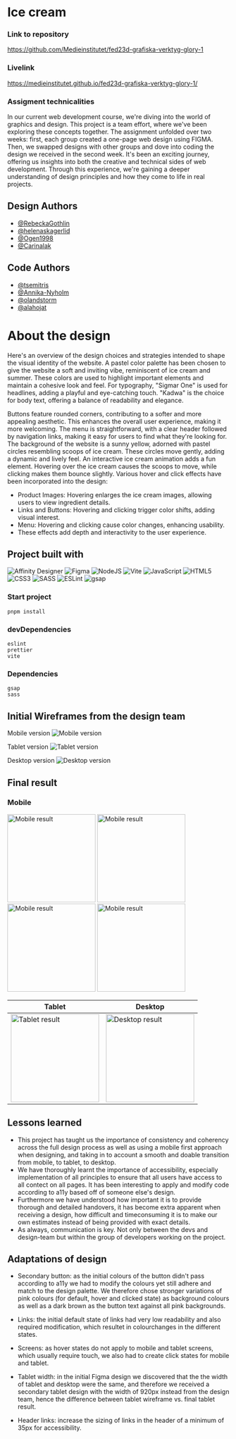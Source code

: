 # Ice cream

### Link to repository

https://github.com/Medieinstitutet/fed23d-grafiska-verktyg-glory-1

### Livelink

https://medieinstitutet.github.io/fed23d-grafiska-verktyg-glory-1/

### Assigment technicalities
In our current web development course, we're diving into the world of graphics and design. This project is a team effort, where we've been exploring these concepts together. The assignment unfolded over two weeks: first, each group created a one-page web design using FIGMA. Then, we swapped designs with other groups and dove into coding the design we received in the second week. It's been an exciting journey, offering us insights into both the creative and technical sides of web development. Through this experience, we're gaining a deeper understanding of design principles and how they come to life in real projects.

## Design Authors
- [@RebeckaGothlin](https://github.com/RebeckaGothlin)
- [@helenaskagerlid](https://github.com/helenaskagerlid)
- [@Ogen1998](https://github.com/Ogen1998)
- [@Carinalak](https://github.com/Carinalak)

## Code Authors
- [@tsemitris](https://github.com/tsemitris)
- [@Annika-Nyholm](https://github.com/Annika-Nyholm)
- [@olandstorm](https://github.com/olandstorm)
- [@alahojat](https://www.github.com/alahojat)

# About the design

Here's an overview of the design choices and strategies intended to shape the visual identity of the website. A pastel color palette has been chosen to give the website a soft and inviting vibe, reminiscent of ice cream and summer. These colors are used to highlight important elements and maintain a cohesive look and feel. For typography, "Sigmar One" is used for headlines, adding a playful and eye-catching touch. "Kadwa" is the choice for body text, offering a balance of readability and elegance.

Buttons feature rounded corners, contributing to a softer and more appealing aesthetic. This enhances the overall user experience, making it more welcoming. The menu is straightforward, with a clear header followed by navigation links, making it easy for users to find what they're looking for. The background of the website is a sunny yellow, adorned with pastel circles resembling scoops of ice cream. These circles move gently, adding a dynamic and lively feel. An interactive ice cream animation adds a fun element. Hovering over the ice cream causes the scoops to move, while clicking makes them bounce slightly. Various hover and click effects have been incorporated into the design:
- Product Images: Hovering enlarges the ice cream images, allowing users to view ingredient details.
- Links and Buttons: Hovering and clicking trigger color shifts, adding visual interest.
- Menu: Hovering and clicking cause color changes, enhancing usability.
- These effects add depth and interactivity to the user experience.

## Project built with
![Affinity Designer](https://img.shields.io/badge/affinity%20designer-%231B72BE.svg?style=for-the-badge&logo=affinity-designer&logoColor=white)
![Figma](https://img.shields.io/badge/figma-%23F24E1E.svg?style=for-the-badge&logo=figma&logoColor=white)
![NodeJS](https://img.shields.io/badge/node.js-6DA55F?style=for-the-badge&logo=node.js&logoColor=white)
![Vite](https://img.shields.io/badge/vite-%23646CFF.svg?style=for-the-badge&logo=vite&logoColor=white)
![JavaScript](https://img.shields.io/badge/javascript-%23323330.svg?style=for-the-badge&logo=javascript&logoColor=%23F7DF1E)
![HTML5](https://img.shields.io/badge/html5-%23E34F26.svg?style=for-the-badge&logo=html5&logoColor=white)
![CSS3](https://img.shields.io/badge/css3-%231572B6.svg?style=for-the-badge&logo=css3&logoColor=white)
![SASS](https://img.shields.io/badge/SASS-hotpink.svg?style=for-the-badge&logo=SASS&logoColor=white)
![ESLint](https://img.shields.io/badge/ESLint-4B3263?style=for-the-badge&logo=eslint&logoColor=white)
![gsap](https://img.shields.io/badge/green%20sock-88CE02?style=for-the-badge&logo=greensock&logoColor=white)


### Start project
```
pnpm install
```

### devDependencies
```
eslint
prettier
vite
```

### Dependencies
```
gsap
sass
```

## Initial Wireframes from the design team
Mobile version
![Mobile version](assets/mobile.png)

Tablet version
![Tablet version](assets/tablet.png)


Desktop version
![Desktop version](assets/desktop.png)


## Final result

### Mobile
<img src="./dev/mobile-1.png" alt="Mobile result" width="200" height="auto"/>
<img src="./dev/mobile-2.png" alt="Mobile result" width="200" height="auto"/>
<img src="./dev/mobile-3.png" alt="Mobile result" width="200" height="auto"/>
<img src="./dev/mobile-4.png" alt="Mobile result" width="200" height="auto"/>

| Tablet    | Desktop |
| -------- | ------- |
| <img src="./dev/Tablet-1.jpeg" alt="Tablet result" width="200" height="auto"/>  | <img src="./dev/Desktop-1.jpeg" alt="Desktop result" width="200" height="auto"/>    |


## Lessons learned
- This project has taught us the importance of consistency and coherency across the full design process as well as using a mobile first approach when designing, and taking in to account a smooth and doable transition from mobile, to tablet, to desktop.
- We have thoroughly learnt the importance of accessibility, especially implementation of all principles to ensure that all users have access to all contect on all pages. It has been interesting to apply and modify code according to a11y based off of someone else's design.  
- Furthermore we have understood how important it is to provide thorough and detailed handovers, it has become extra apparent when receiving a design, how difficult and timeconsuming it is to make our own estimates instead of being provided with exact details.
- As always, communication is key. Not only between the devs and design-team but within the group of developers working on the project. 

## Adaptations of design

- Secondary button: as the initial colours of the button didn't pass according to a11y we had to modify the colours yet still adhere and match to the design palette. We therefore chose stronger variations of pink colours (for default, hover and clicked state) as background colours as well as a dark brown as the button text against all pink backgrounds. 

- Links: the initial default state of links had very low readability and also required modification, which resultet in colourchanges in the different states. 

- Screens: as hover states do not apply to mobile and tablet screens, which usually require touch, we also had to create click states for mobile and tablet.

- Tablet width: in the initial Figma design we discovered that the the width of tablet and desktop were the same, and therefore we received a secondary tablet design with the width of 920px instead from the design team, hence the difference between tablet wireframe vs. final tablet result.

- Header links: increase the sizing of links in the header of a minimum of 35px for accessibility.




